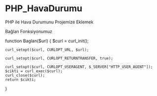 # PHP_HavaDurumu
PHP ile Hava Durumunu Projemize Eklemek 

Bağlan Fonksiyonumuz

function Baglan($url)
{
	$curl = curl_init();
	
	curl_setopt($curl, CURLOPT_URL, $url);
	
	curl_setopt($curl, CURLOPT_RETURNTRANSFER, true);
	
	curl_setopt($curl, CURLOPT_USERAGENT, $_SERVER["HTTP_USER_AGENT"]);
	$cikti = curl_exec($curl);
	curl_close($curl);
	return $cikti;
}

